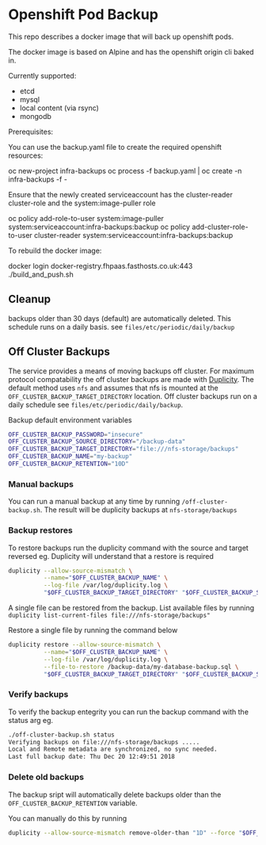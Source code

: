 # Openshift Pod Backup

This repo describes a docker image that will back up openshift pods.

The docker image is based on Alpine and has the openshift origin cli baked in.

Currently supported:

- etcd
- mysql
- local content (via rsync)
- mongodb

Prerequisites:

You can use the backup.yaml file to create the required openshift resources:

oc new-project infra-backups
oc process -f backup.yaml | oc create -n infra-backups -f -

Ensure that the newly created serviceaccount has the cluster-reader cluster-role and the system:image-puller role

oc policy add-role-to-user system:image-puller system:serviceaccount:infra-backups:backup
oc policy add-cluster-role-to-user cluster-reader system:serviceaccount:infra-backups:backup

To rebuild the docker image:

docker login docker-registry.fhpaas.fasthosts.co.uk:443
./build_and_push.sh

## Cleanup

backups older than 30 days (default) are automatically deleted. This schedule runs on a daily basis. see `files/etc/periodic/daily/backup`

## Off Cluster Backups

The service provides a means of moving backups off cluster. For maximum protocol compatability the off cluster backups are made with [Duplicity](https://www.nongnu.org/duplicity/). The default method uses `nfs` and assumes that nfs is mounted at the `OFF_CLUSTER_BACKUP_TARGET_DIRECTORY` location. Off cluster backups run on a daily schedule see `files/etc/periodic/daily/backup`.

Backup default environment variables

```bash
OFF_CLUSTER_BACKUP_PASSWORD="insecure"
OFF_CLUSTER_BACKUP_SOURCE_DIRECTORY="/backup-data"
OFF_CLUSTER_BACKUP_TARGET_DIRECTORY="file:///nfs-storage/backups"
OFF_CLUSTER_BACKUP_NAME="my-backup"
OFF_CLUSTER_BACKUP_RETENTION="10D"
```

### Manual backups

You can run a manual backup at any time by running `/off-cluster-backup.sh`. The result will be duplicity backups at `nfs-storage/backups`

### Backup restores

To restore backups run the duplicity command with the source and target reversed eg. Duplicity will understand that a restore is required

```bash
duplicity --allow-source-mismatch \
          --name="$OFF_CLUSTER_BACKUP_NAME" \
          --log-file /var/log/duplicity.log \
          "$OFF_CLUSTER_BACKUP_TARGET_DIRECTORY" "$OFF_CLUSTER_BACKUP_SOURCE_DIRECTORY"
```

A single file can be restored from the backup. List available files by running `duplicity list-current-files file:///nfs-storage/backups"`

Restore a single file by running the command below

```bash
duplicity restore --allow-source-mismatch \
          --name="$OFF_CLUSTER_BACKUP_NAME" \
          --log-file /var/log/duplicity.log \
          --file-to-restore /backup-data/my-database-backup.sql \
          "$OFF_CLUSTER_BACKUP_TARGET_DIRECTORY" "$OFF_CLUSTER_BACKUP_SOURCE_DIRECTORY"
```

### Verify backups

To verify the backup entegrity you can run the backup command with the status arg eg.

```bash
./off-cluster-backup.sh status
Verifying backups on file:///nfs-storage/backups .....
Local and Remote metadata are synchronized, no sync needed.
Last full backup date: Thu Dec 20 12:49:51 2018
```

### Delete old backups

The backup sript will automatically delete backups older than the `OFF_CLUSTER_BACKUP_RETENTION` variable.

You can manually do this by running

```bash
duplicity --allow-source-mismatch remove-older-than "1D" --force "$OFF_CLUSTER_BACKUP_TARGET_DIRECTORY"
```